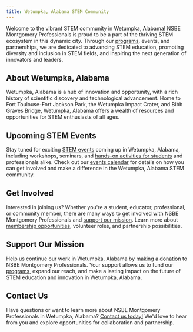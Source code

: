 ```yaml
---
title: Wetumpka, Alabama STEM Community
---
```


Welcome to the vibrant STEM community in Wetumpka, Alabama! NSBE Montgomery Professionals is proud to be a part of the thriving STEM ecosystem in this dynamic city. Through our [programs](/programs), events, and partnerships, we are dedicated to advancing STEM education, promoting diversity and inclusion in STEM fields, and inspiring the next generation of innovators and leaders.

## About Wetumpka, Alabama

Wetumpka, Alabama is a hub of innovation and opportunity, with a rich history of scientific discovery and technological advancement. Home to Fort Toulouse-Fort Jackson Park, the Wetumpka Impact Crater, and Bibb Graves Bridge, Wetumpka, Alabama offers a wealth of resources and opportunities for STEM enthusiasts of all ages.

## Upcoming STEM Events

Stay tuned for exciting 
<a href=”/events” target=”_blank”>STEM events</a> coming up in Wetumpka, Alabama, including workshops, seminars, and [hands-on activities for students](/projects) and professionals alike. Check out our 
<a href=”/events” target=”_blank”>events calendar</a> for details on how you can get involved and make a difference in the Wetumpka, Alabama STEM community.

## Get Involved

Interested in joining us? Whether you're a student, educator, professional, or community member, there are many ways to get involved with NSBE Montgomery Professionals and [support our mission](/donate). Learn more about [membership opportunities](/membership), volunteer roles, and partnership possibilities.

## Support Our Mission

Help us continue our work in Wetumpka, Alabama by [making a donation](/donate) to NSBE Montgomery Professionals. Your support allows us to fund our [programs](/programs), expand our reach, and make a lasting impact on the future of STEM education and innovation in Wetumpka, Alabama.

## Contact Us

Have questions or want to learn more about NSBE Montgomery Professionals in Wetumpka, Alabama? [Contact us today!](/contact) We'd love to hear from you and explore opportunities for collaboration and partnership.